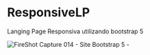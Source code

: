 # ResponsiveLP
Langing Page Responsiva utilizando bootstrap 5


![FireShot Capture 014 - Site Bootstrap 5 - ](https://user-images.githubusercontent.com/89467421/233228232-762e8852-8e9b-4741-84ae-4d60b2481414.png)
